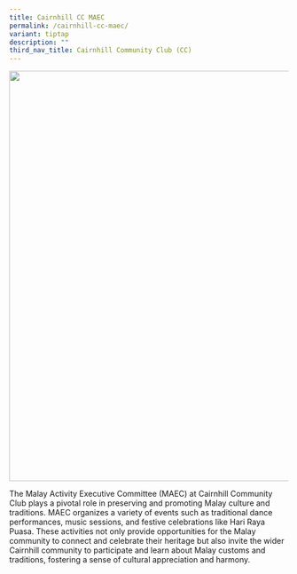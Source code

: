 ```yaml
---
title: Cairnhill CC MAEC
permalink: /cairnhill-cc-maec/
variant: tiptap
description: ""
third_nav_title: Cairnhill Community Club (CC)
---
```

<div class="isomer-image-wrapper">
<img style="width: 740px; color: rgb(0, 0, 0); font-family: system-ui, -apple-system, &quot;system-ui&quot;, &quot;Segoe UI&quot;, Roboto, Oxygen, Ubuntu, Cantarell, &quot;Open Sans&quot;, &quot;Helvetica Neue&quot;, sans-serif; font-size: medium; font-style: normal; font-variant-ligatures: normal; font-variant-caps: normal; font-weight: 400; letter-spacing: normal; orphans: 2; text-align: start; text-indent: 0px; text-transform: none; widows: 2; word-spacing: 0px; -webkit-text-stroke-width: 0px; white-space: normal; text-decoration-thickness: initial; text-decoration-style: initial; text-decoration-color: initial;" height="auto" width="100%" src="https://moca.sgp1.cdn.digitaloceanspaces.com/Our%20Communities/6153a5c735ffed5f1ba56deb_Cairnhill%2520CC%2520MAEC.webp">
</div>
<p>The Malay Activity Executive Committee (MAEC) at Cairnhill Community Club
plays a pivotal role in preserving and promoting Malay culture and traditions.
MAEC organizes a variety of events such as traditional dance performances,
music sessions, and festive celebrations like Hari Raya Puasa. These activities
not only provide opportunities for the Malay community to connect and celebrate
their heritage but also invite the wider Cairnhill community to participate
and learn about Malay customs and traditions, fostering a sense of cultural
appreciation and harmony.</p>
